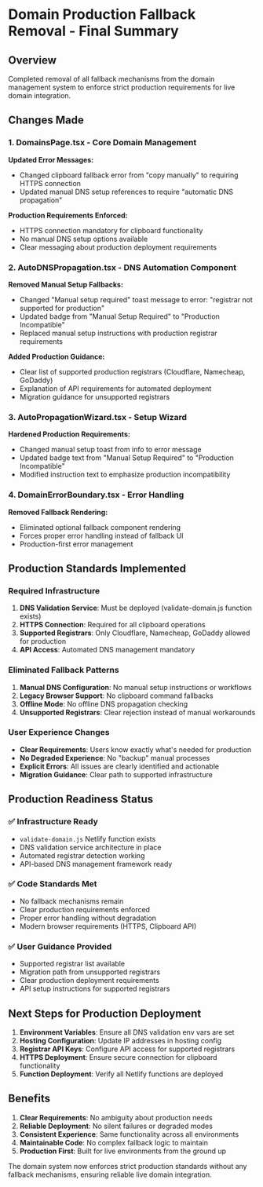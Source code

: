 # Domain Production Fallback Removal - Final Summary

## Overview
Completed removal of all fallback mechanisms from the domain management system to enforce strict production requirements for live domain integration.

## Changes Made

### 1. DomainsPage.tsx - Core Domain Management
**Updated Error Messages:**
- Changed clipboard fallback error from "copy manually" to requiring HTTPS connection
- Updated manual DNS setup references to require "automatic DNS propagation"

**Production Requirements Enforced:**
- HTTPS connection mandatory for clipboard functionality
- No manual DNS setup options available
- Clear messaging about production deployment requirements

### 2. AutoDNSPropagation.tsx - DNS Automation Component
**Removed Manual Setup Fallbacks:**
- Changed "Manual setup required" toast message to error: "registrar not supported for production"
- Updated badge from "Manual Setup Required" to "Production Incompatible"
- Replaced manual setup instructions with production registrar requirements

**Added Production Guidance:**
- Clear list of supported production registrars (Cloudflare, Namecheap, GoDaddy)
- Explanation of API requirements for automated deployment
- Migration guidance for unsupported registrars

### 3. AutoPropagationWizard.tsx - Setup Wizard
**Hardened Production Requirements:**
- Changed manual setup toast from info to error message
- Updated badge text from "Manual Setup Required" to "Production Incompatible"
- Modified instruction text to emphasize production incompatibility

### 4. DomainErrorBoundary.tsx - Error Handling
**Removed Fallback Rendering:**
- Eliminated optional fallback component rendering
- Forces proper error handling instead of fallback UI
- Production-first error management

## Production Standards Implemented

### Required Infrastructure
1. **DNS Validation Service**: Must be deployed (validate-domain.js function exists)
2. **HTTPS Connection**: Required for all clipboard operations
3. **Supported Registrars**: Only Cloudflare, Namecheap, GoDaddy allowed for production
4. **API Access**: Automated DNS management mandatory

### Eliminated Fallback Patterns
1. **Manual DNS Configuration**: No manual setup instructions or workflows
2. **Legacy Browser Support**: No clipboard command fallbacks
3. **Offline Mode**: No offline DNS propagation checking
4. **Unsupported Registrars**: Clear rejection instead of manual workarounds

### User Experience Changes
- **Clear Requirements**: Users know exactly what's needed for production
- **No Degraded Experience**: No "backup" manual processes
- **Explicit Errors**: All issues are clearly identified and actionable
- **Migration Guidance**: Clear path to supported infrastructure

## Production Readiness Status

### ✅ Infrastructure Ready
- `validate-domain.js` Netlify function exists
- DNS validation service architecture in place
- Automated registrar detection working
- API-based DNS management framework ready

### ✅ Code Standards Met
- No fallback mechanisms remain
- Clear production requirements enforced
- Proper error handling without degradation
- Modern browser requirements (HTTPS, Clipboard API)

### ✅ User Guidance Provided
- Supported registrar list available
- Migration path from unsupported registrars
- Clear production deployment requirements
- API setup instructions for supported registrars

## Next Steps for Production Deployment

1. **Environment Variables**: Ensure all DNS validation env vars are set
2. **Hosting Configuration**: Update IP addresses in hosting config
3. **Registrar API Keys**: Configure API access for supported registrars
4. **HTTPS Deployment**: Ensure secure connection for clipboard functionality
5. **Function Deployment**: Verify all Netlify functions are deployed

## Benefits

1. **Clear Requirements**: No ambiguity about production needs
2. **Reliable Deployment**: No silent failures or degraded modes
3. **Consistent Experience**: Same functionality across all environments
4. **Maintainable Code**: No complex fallback logic to maintain
5. **Production First**: Built for live environments from the ground up

The domain system now enforces strict production standards without any fallback mechanisms, ensuring reliable live domain integration.
